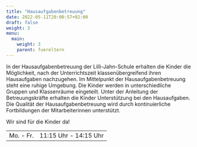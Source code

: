 ```yaml
---
title: "Hausaufgabenbetreuung"
date: 2022-05-11T20:00:57+02:00
draft: false
weight: 3
menu:
  main:
    weight: 3
    parent: fuereltern
---
```


In der Hausaufgabenbetreuung der Lilli-Jahn-Schule erhalten die Kinder die Möglichkeit, nach der Unterrichtszeit klassenübergreifend ihren Hausaufgaben nachzugehen. Im Mittelpunkt der Hausaufgabenbetreuung steht eine ruhige Umgebung. Die Kinder werden in unterschiedliche Gruppen und Klassenräume eingeteilt. Unter der Anleitung der Betreuungskräfte erhalten die Kinder Unterstützung bei den Hausaufgaben. Die Qualität der Hausaufgabenbetreuung wird durch kontinuierliche Fortbildungen der Mitarbeiterinnen unterstützt.

Wir sind für die Kinder da!

<table class="table table-sm  table-bordered">
<tbody>
<tr>
  <td>Mo. - Fr.</td>
  <td>11:15 Uhr - 14:15 Uhr</td>
</tr>
</tbody>
</table>
